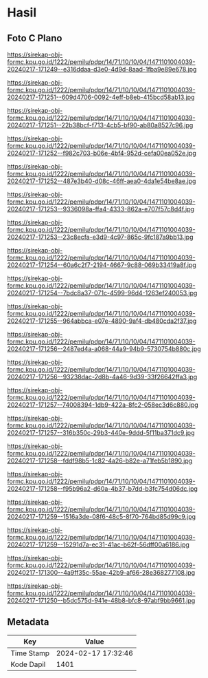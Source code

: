 # Hasil

## Foto C Plano

https://sirekap-obj-formc.kpu.go.id/1222/pemilu/pdpr/14/71/10/10/04/1471101004039-20240217-171249--e316ddaa-d3e0-4d9d-8aad-1fba9e89e678.jpg

https://sirekap-obj-formc.kpu.go.id/1222/pemilu/pdpr/14/71/10/10/04/1471101004039-20240217-171251--609d4706-0092-4eff-b8eb-415bcd58ab13.jpg

https://sirekap-obj-formc.kpu.go.id/1222/pemilu/pdpr/14/71/10/10/04/1471101004039-20240217-171251--22b38bcf-f713-4cb5-bf90-ab80a8527c96.jpg

https://sirekap-obj-formc.kpu.go.id/1222/pemilu/pdpr/14/71/10/10/04/1471101004039-20240217-171252--f982c703-b06e-4bf4-952d-cefa00ea052e.jpg

https://sirekap-obj-formc.kpu.go.id/1222/pemilu/pdpr/14/71/10/10/04/1471101004039-20240217-171252--487e3b40-d08c-46ff-aea0-4da1e54be8ae.jpg

https://sirekap-obj-formc.kpu.go.id/1222/pemilu/pdpr/14/71/10/10/04/1471101004039-20240217-171253--9336098a-ffa4-4333-862a-e707f57c8d4f.jpg

https://sirekap-obj-formc.kpu.go.id/1222/pemilu/pdpr/14/71/10/10/04/1471101004039-20240217-171253--23c8ecfa-e3d9-4c97-865c-9fc187a9bb13.jpg

https://sirekap-obj-formc.kpu.go.id/1222/pemilu/pdpr/14/71/10/10/04/1471101004039-20240217-171254--60a6c2f7-2194-4667-9c88-069b33419a8f.jpg

https://sirekap-obj-formc.kpu.go.id/1222/pemilu/pdpr/14/71/10/10/04/1471101004039-20240217-171254--7bdc8a37-071c-4599-96d4-1263ef240053.jpg

https://sirekap-obj-formc.kpu.go.id/1222/pemilu/pdpr/14/71/10/10/04/1471101004039-20240217-171255--964abbca-e07e-4890-9af4-db480cda2f37.jpg

https://sirekap-obj-formc.kpu.go.id/1222/pemilu/pdpr/14/71/10/10/04/1471101004039-20240217-171256--2487ed4a-a068-44a9-94b9-5730754b880c.jpg

https://sirekap-obj-formc.kpu.go.id/1222/pemilu/pdpr/14/71/10/10/04/1471101004039-20240217-171256--93238dac-2d8b-4a46-9d39-33f26642ffa3.jpg

https://sirekap-obj-formc.kpu.go.id/1222/pemilu/pdpr/14/71/10/10/04/1471101004039-20240217-171257--74008394-1db9-422a-8fc2-058ec3d6c880.jpg

https://sirekap-obj-formc.kpu.go.id/1222/pemilu/pdpr/14/71/10/10/04/1471101004039-20240217-171257--316b350c-29b3-440e-9ddd-5f11ba371dc9.jpg

https://sirekap-obj-formc.kpu.go.id/1222/pemilu/pdpr/14/71/10/10/04/1471101004039-20240217-171258--fddf98b5-1c82-4a26-b82e-a71feb5b1890.jpg

https://sirekap-obj-formc.kpu.go.id/1222/pemilu/pdpr/14/71/10/10/04/1471101004039-20240217-171258--f95b96a2-d60a-4b37-b7dd-b3fc754d06dc.jpg

https://sirekap-obj-formc.kpu.go.id/1222/pemilu/pdpr/14/71/10/10/04/1471101004039-20240217-171259--1516a3de-08f6-48c5-8f70-764bd85d99c9.jpg

https://sirekap-obj-formc.kpu.go.id/1222/pemilu/pdpr/14/71/10/10/04/1471101004039-20240217-171259--15291d7a-ec31-41ac-b62f-56dff00a6186.jpg

https://sirekap-obj-formc.kpu.go.id/1222/pemilu/pdpr/14/71/10/10/04/1471101004039-20240217-171300--4a9ff35c-55ae-42b9-af66-28e368277108.jpg

https://sirekap-obj-formc.kpu.go.id/1222/pemilu/pdpr/14/71/10/10/04/1471101004039-20240217-171250--b5dc575d-941e-48b8-bfc8-97abf9bb9661.jpg


## Metadata

| Key        | Value               |
| ---------- | ------------------- |
| Time Stamp | 2024-02-17 17:32:46 |
| Kode Dapil | 1401                |



